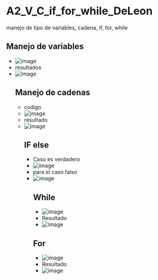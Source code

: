 # A2_V_C_if_for_while_DeLeon
manejo de tipo de variables, cadena, if, for, while
## Manejo de variables
- ![image](https://github.com/user-attachments/assets/3b796d9f-f6ae-43c8-9a2e-cb6b5a69842c)
- resultados
- ![image](https://github.com/user-attachments/assets/8ddfe2a2-b7da-4ffd-a062-b1ba82b35fe4)
  ## Manejo de cadenas
  - codigo
  - ![image](https://github.com/user-attachments/assets/897bf84e-0c75-4382-950d-97aa5552b659)
  - resultado
  - ![image](https://github.com/user-attachments/assets/820cb172-244b-4a5a-a1d6-290cc503ea0e)
    ## IF else
    - Caso es verdadero
    - ![image](https://github.com/user-attachments/assets/72b2eee4-cab5-4b62-83fd-a900f22e07db)
    - para el caso falso
    - ![image](https://github.com/user-attachments/assets/1ce2f63d-99a2-4943-a5d3-f7f2795a5c24)
      ## While
      - ![image](https://github.com/user-attachments/assets/c15c7771-3560-437b-a5c4-51a1b48be272)
      - Resultado
      - ![image](https://github.com/user-attachments/assets/ddd3366a-402f-456e-bcef-6c14e04acc96)
       ## For
      - ![image](https://github.com/user-attachments/assets/c210ee4b-a986-46c2-aa97-37d0634abf74)
      - Resultado
      - ![image](https://github.com/user-attachments/assets/41d363ef-85ea-4afc-af4a-ced32e983d23)



      






